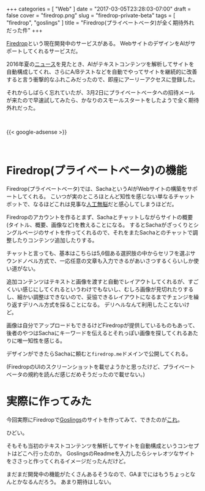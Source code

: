 +++
categories = [ "Web" ]
date = "2017-03-05T23:28:03-07:00"
draft = false
cover = "firedrop.png"
slug = "firedrop-private-beta"
tags = [ "firedrop", "goslings" ]
title = "Firedrop(プライベートベータ)が全く期待外れだった件"
+++

[Firedrop](https://firedrop.ai/)という現在開発中のサービスがある。
WebサイトのデザインをAIがサポートしてくれるサービスだ。

2016年夏の[ニュース](https://bita.jp/dml/dwango_dennosho2-1)を見たとき、AIがテキストコンテンツを解析してサイトを自動構成してくれ、さらにA/Bテストなどを自動でやってサイトを継続的に改善すると言う衝撃的なふれこみだったので、即座にアーリーアクセスに登録した。

それからしばらく忘れていたが、3月2日にプライベートベータへの招待メールが来たので早速試してみたら、かなりのスモールスタートをしたようで全く期待外れだった。

<br>

{{< google-adsense >}}

<br>

# Firedrop(プライベートベータ)の機能
Firedrop(プライベートベータ)では、SachaというAIがWebサイトの構築をサポートしてくれる。
こいつが実のところほとんど知性を感じない単なるチャットボットで、なるほどこれは見事な[人工無脳](https://ja.wikipedia.org/wiki/%E4%BA%BA%E5%B7%A5%E7%84%A1%E8%84%B3)だと感心してしまうほどだ。

Firedropのアカウントを作るとまず、Sachaとチャットしながらサイトの概要(タイトル、概要、画像など)を教えることになる。
するとSachaがざっくりとシングルページのサイトを作ってくれるので、それをまたSachaとのチャットで調整したりコンテンツ追加したりする。

チャットと言っても、基本はこちらは5,6個ある選択肢の中からセリフを選ぶサウンドノベル方式で、一応任意の文章も入力できるがあいさつするくらいしか使い道がない。

追加コンテンツはテキストと画像を渡すと自動でレイアウトしてくれるが、すごくいい感じにしてくれるというわけでもないし、むしろ画像が見切れたりするし、細かい調整はできないので、妥協できるレイアウトになるまでチェンジを繰り返すデリヘル方式を採ることになる。
デリヘルなんて利用したことないけど。

画像は自分でアップロードもできるけどFiredropが提供しているものもあって、後者のやつはSachaにキーワードを伝えるとそれっぽい画像を探してくれるあたりに唯一知性を感じる。

デザインができたらSachaに頼むと`firedrop.me`ドメインで公開してくれる。

(FiredropのUIのスクリーンショットを載せようかと思ったけど、プライベートベータの規約を読んだ感じだめそうだったので載せない。)

# 実際に作ってみた
今回実際にFiredropで[Goslings](https://www.kaitoy.xyz/2016/12/11/goslings-development-memo0-intro-design/)のサイトを作ってみて、できたのが[これ](https://quvoi3op.firedrop.me/)。

ひどい。

そもそも当初のテキストコンテンツを解析してサイトを自動構成というコンセプトはどこへ行ったのか。
GoslingsのReadmeを入力したらシャレオツなサイトをささっと作ってくれるイメージだったんだけど。

まだまだ開発中の機能がたくさんあるそうなので、GAまでにはもうちょっとなんとかなるんだろう。
あまり期待はしない。
